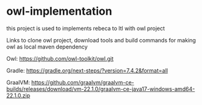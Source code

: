 # owl-implementation
this project is used to implements rebeca to ltl with owl project

Links to clone owl project, download tools and build commands for making owl as local maven dependency 

Owl:
https://github.com/owl-toolkit/owl.git

Gradle:
https://gradle.org/next-steps/?version=7.4.2&format=all

GraalVM:
https://github.com/graalvm/graalvm-ce-builds/releases/download/vm-22.1.0/graalvm-ce-java17-windows-amd64-22.1.0.zip
